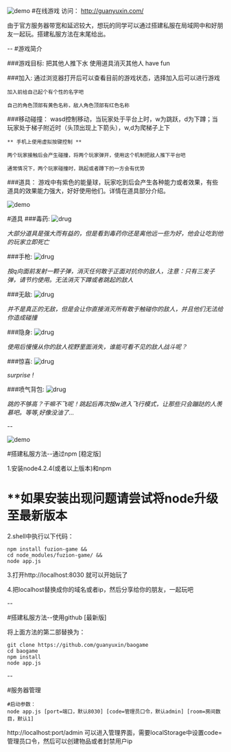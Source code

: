 ![demo](https://raw.githubusercontent.com/guanyuxin/baogame/master/doc/demo1.gif)
#在线游戏
访问： http://guanyuxin.com/

由于官方服务器带宽和延迟较大，想玩的同学可以通过搭建私服在局域网中和好朋友一起玩。搭建私服方法在末尾给出。

--
#游戏简介

###游戏目标:
	把其他人推下水
	使用道具消灭其他人
	have fun

###加入:
	通过浏览器打开后可以查看目前的游戏状态，选择加入后可以进行游戏
	
	加入前给自己起个有个性的名字吧
	
	自己的角色顶部有黄色名称，敌人角色顶部有红色名称

###移动碰撞：
	wasd控制移动，当玩家处于平台上时，w为跳跃，d为下蹲；当玩家处于梯子附近时（头顶出现上下箭头），w,d为爬梯子上下
	
    ** 手机上使用虚拟按键控制 **

	两个玩家接触后会产生碰撞，将两个玩家弹开，使用这个机制把敌人推下平台吧
	
	通常情况下，两个玩家碰撞时，跳起或者蹲下的一方会有优势

###道具：
	游戏中有紫色的能量球，玩家吃到后会产生各种能力或者效果，有些道具的效果能力强大，好好使用他们。详情在道具部分介绍。

![demo](https://raw.githubusercontent.com/guanyuxin/baogame/master/doc/demo2.gif)

#道具
###毒药:
![drug](https://raw.githubusercontent.com/guanyuxin/baogame/master/doc/drug.png)

*大部分道具是强大而有益的，但是看到毒药你还是离他远一些为好，他会让吃到他的玩家立即死亡*

###手枪:
![drug](https://raw.githubusercontent.com/guanyuxin/baogame/master/doc/gun.png)

*按q向面前发射一颗子弹，消灭任何敢于正面对抗你的敌人，注意：只有三发子弹，请节约使用。无法消灭下蹲或者跳起的敌人*

###无敌:
![drug](https://raw.githubusercontent.com/guanyuxin/baogame/master/doc/power.png)

*并不是真正的无敌，但是会让你直接消灭所有敢于触碰你的敌人，并且他们无法给你造成碰撞*

###隐身:
![drug](https://raw.githubusercontent.com/guanyuxin/baogame/master/doc/hide.png)

*使用后慢慢从你的敌人视野里面消失，谁能可看不见的敌人战斗呢？*

###惊喜:
![drug](https://raw.githubusercontent.com/guanyuxin/baogame/master/doc/random.png)

*surprise !*

###喷气背包:
![drug](https://raw.githubusercontent.com/guanyuxin/baogame/master/doc/flypack.png)

*跳的不够高？干嘛不飞呢！跳起后再次按w进入飞行模式，让那些只会蹦跶的人羡慕吧。等等,好像没油了...*

--

![demo](https://raw.githubusercontent.com/guanyuxin/baogame/master/doc/demo3.gif)

#搭建私服方法--通过npm [稳定版]

1.安装node4.2.4(或者以上版本)和npm
# **如果安装出现问题请尝试将node升级至最新版本

2.shell中执行以下代码：

```
npm install fuzion-game &&
cd node_modules/fuzion-game/ &&
node app.js
```

3.打开http://localhost:8030  就可以开始玩了

4.把localhost替换成你的域名或者ip，然后分享给你的朋友，一起玩吧

--

#搭建私服方法--使用github [最新版]

将上面方法的第二部替换为：

```
git clone https://github.com/guanyuxin/baogame
cd baogame
npm install
node app.js
```
--

#服务器管理

```
#启动参数：
node app.js [port=端口，默认8030] [code=管理员口令，默认admin] [room=房间数目，默认1]
```
http://localhost:port/admin  可以进入管理界面，需要localStorage中设置code=管理员口令，然后可以创建物品或者封禁用户ip
